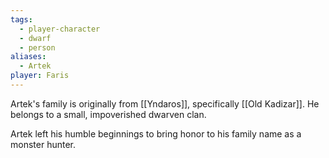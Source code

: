 ```yaml
---
tags:
  - player-character
  - dwarf
  - person
aliases:
  - Artek
player: Faris
---
```


Artek's family is originally from [[Yndaros]], specifically [[Old Kadizar]]. He belongs to a small, impoverished dwarven clan. 

Artek left his humble beginnings to bring honor to his family name as a monster hunter.


